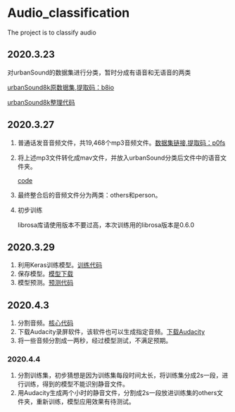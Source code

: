 # Audio_classification
The project is to classify audio

## 2020.3.23
对urbanSound的数据集进行分类，暂时分成有语音和无语音的两类

[urbanSound8k原数据集,提取码：b8io ](https://pan.baidu.com/s/1PtomzQCCRcb9CzCjT3ZIeg)

[urbanSound8k整理代码](https://github.com/Eleven-is-cool/Audio_classification/blob/master/Data/collect_database.py)

## 2020.3.27

1. 普通话发音音频文件，共19,468个mp3音频文件。[数据集链接,提取码：p0fs](https://pan.baidu.com/s/1HsPmTWw0riPrpBbqdrJDzg)

2. 将上述mp3文件转化成mav文件，并放入urbanSound分类后文件中的语音文件夹。

   [code](https://github.com/Eleven-is-cool/Audio_classification/blob/master/Data/convertToWav.py)

3. 最终整合后的音频文件分为两类：others和person。

4. 初步训练

   librosa库请使用版本不要过高，本次训练用的librosa版本是0.6.0              
   

## 2020.3.29

1. 利用Keras训练模型。[训练代码](https://github.com/Eleven-is-cool/Audio_classification/blob/master/Data/train.py)
2. 保存模型。[模型下载](https://github.com/Eleven-is-cool/Audio_classification/blob/master/Data/model.h5)
3. 模型预测。[预测代码](https://github.com/Eleven-is-cool/Audio_classification/blob/master/Data/test.py)

## 2020.4.3

1. 分割音频。[核心代码](https://github.com/Eleven-is-cool/Audio_classification/blob/master/Data/cutwav.py)
2. 下载Audacity录屏软件，该软件也可以生成指定音频。[下载Audacity](https://www.audacityteam.org/)
3. 将一些音频分割成一两秒，经过模型测试，不满足预期。

### 2020.4.4

1. 分割训练集，初步猜想是因为训练集每段时间太长，将训练集分成2s一段，进行训练，得到的模型不能识别静音文件。
2. 用Audacity生成两个小时的静音文件，分割成2s一段放进训练集的others文件夹，重新训练，模型应用效果有待测试。

